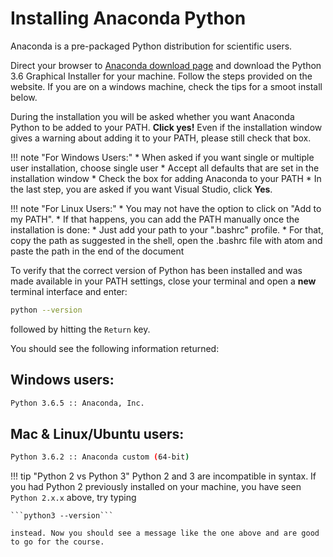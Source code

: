 # Installing Anaconda Python

Anaconda is a pre-packaged Python distribution for scientific users.

Direct your browser to [Anaconda download page](https://www.continuum.io/downloads) and download the Python 3.6 Graphical Installer for your machine.
Follow the steps provided on the website. If you are on a windows machine, check the tips for a smoot install below.

During the installation you will be asked whether you want Anaconda Python to be added to your PATH. **Click yes!** Even if the installation window gives a warning about adding it to your PATH, please still check that box.

!!! note "For Windows Users:"
    *   When asked if you want single or multiple user installation, choose single user
    *   Accept all defaults that are set in the installation window
    *   Check the box for adding Anaconda to your PATH
    *   In the last step, you are asked if you want Visual Studio, click **Yes**.


!!! note "For Linux Users:"
    *   You may not have the option to click on "Add to my PATH".
    *   If that happens, you can add the PATH manually once the installation is done:
        *   Just add your path to your ".bashrc" profile.
        *   For that, copy the path as suggested in the shell, open the .bashrc file with atom and paste the path in the end of the document




To verify that the correct version of Python has been installed and was made available in your PATH settings, close your terminal and open a **new** terminal interface and enter:


```bash
python --version
```
followed by hitting the `Return` key.

You should see the following information returned:

##   Windows users:

```bash
Python 3.6.5 :: Anaconda, Inc.
```

##  Mac & Linux/Ubuntu users:

```bash
Python 3.6.2 :: Anaconda custom (64-bit)
```

!!! tip "Python 2 vs Python 3"
    Python 2 and 3 are incompatible in syntax. If you had Python 2 previously installed on your machine, you have seen `Python 2.x.x` above, try typing

    ```python3 --version```

    instead. Now you should see a message like the one above and are good to go for the course.
